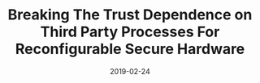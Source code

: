 ---
title: "Breaking The Trust Dependence on Third Party Processes For Reconfigurable Secure Hardware"
collection: publications
permalink: /publication/2019-02-24-Reconfigurable-Secure-Hardware
date: 2019-02-24
venue: '27th ACM/SIGDA International Symposium on Field-Programmable Gate Arrays'
citation: 'M. Coughlin, G. Cusack, J. Wampler, E. Keller, E. Wustrow. &quot;Breaking The Trust Dependence on Third Party Processes For Reconfigurable Secure Hardware&quot; International Symposium on Field-Programmable Gate Arrays, 2019'
---